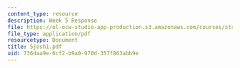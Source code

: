 ```yaml
---
content_type: resource
description: Week 5 Response
file: https://ol-ocw-studio-app-production.s3.amazonaws.com/courses/sts-035-the-history-of-computing-spring-2004/736daa9e6cf2b9a0970d357f863abb9e_5josh1.pdf
file_type: application/pdf
resourcetype: Document
title: 5josh1.pdf
uid: 736daa9e-6cf2-b9a0-970d-357f863abb9e
---
```

